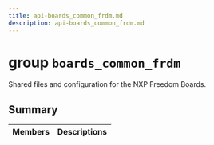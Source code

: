 ```yaml
---
title: api-boards_common_frdm.md
description: api-boards_common_frdm.md
---
```

# group `boards_common_frdm` 

Shared files and configuration for the NXP Freedom Boards.

## Summary

 Members                        | Descriptions                                
--------------------------------|---------------------------------------------

